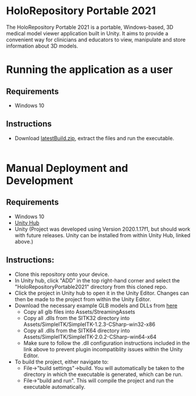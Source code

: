 ﻿# HoloRepository Portable 2021
The HoloRepository Portable 2021 is a portable, Windows-based, 3D medical model viewer application built in Unity. 
It aims to provide a convenient way for clinicians and educators to view, manipulate and store information about 3D models.

# Running the application as a user
## Requirements
* Windows 10
## Instructions
* Download [latestBuild.zip](https://github.com/UCLComputerScience/COMP0016_2020_21_Team32/releases/tag/v1.0), extract the files and run the executable.<br><br>

# Manual Deployment and Development
## Requirements
* Windows 10
* [Unity Hub](https://unity3d.com/get-unity/download) <br>
* Unity (Project was developed using Version 2020.1.17f1, but should work with future releases. Unity can be installed from within Unity Hub, linked above.)<br>
## Instructions:
* Clone this repository onto your device.<br>
* In Unity hub, click "ADD" in the top right-hand corner and select the "HoloRepositoryPortable2021" directory from this cloned repo.<br>
* Click the project in Unity hub to open it in the Unity Editor. Changes can then be made to the project from within the Unity Editor.<br>
* Download the necessary example GLB models and DLLs from [here](https://liveuclac-my.sharepoint.com/:f:/g/personal/zcabbll_ucl_ac_uk/EmdPud2uiV1KvW6wj8BSKssBgHTN3bGQObZnM8Fcpdk-UQ?e=02ebeg)  
	* Copy all glb files into Assets/StreamingAssets  
	* Copy all .dlls from the SITK32 directory into Assets/SimpleITK/SimpleITK-1.2.3-CSharp-win32-x86  
	* Copy all .dlls from the SITK64 directory into Assets/SimpleITK/SimpleITK-2.0.2-CSharp-win64-x64 
	* Make sure to follow the .dll configuration instructions included in the link above to prevent plugin incompatiblity issues within the 	Unity Editor. 
* To build the project, either navigate to:  
    * File->"build settings"->build. You will automatically be taken to the directory in which the executable is generated, which can be run.
    * File->"build and run". This will compile the project and run the executable automatically.
